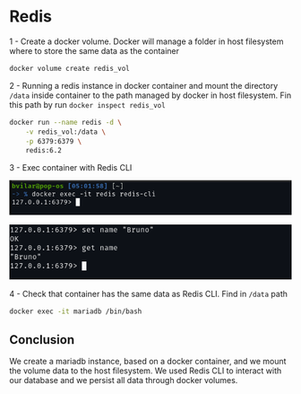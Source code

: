 # Redis

1 - Create a docker volume. Docker will manage a folder in host filesystem where to store the same data as the container

```bash
docker volume create redis_vol
```

2 - Running a redis instance in docker container and mount the directory `/data` inside container to the path managed by docker in host filesystem. Fin this path by run `docker inspect redis_vol`

```bash
docker run --name redis -d \
    -v redis_vol:/data \
    -p 6379:6379 \
    redis:6.2
```

3 - Exec container with Redis CLI

![setup connection](redis.png)

![setup connection](redis1.png)

4 - Check that container has the same data as Redis CLI. Find in `/data` path

```bash
docker exec -it mariadb /bin/bash
```

## Conclusion

We create a mariadb instance, based on a docker container, and we mount the volume data to the host filesystem. We used Redis CLI to interact with our database and we persist all data through docker volumes.